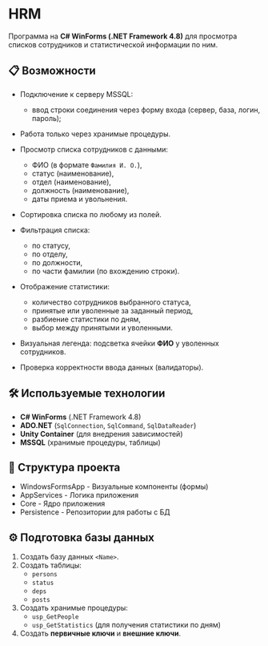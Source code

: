 ﻿# HRM

Программа на **C# WinForms (.NET Framework 4.8)** для просмотра списков сотрудников и статистической информации по ним.

## 📋 Возможности

- Подключение к серверу MSSQL:
	- ввод строки соединения через форму входа (сервер, база, логин, пароль);

- Работа только через хранимые процедуры.

- Просмотр списка сотрудников с данными:
	- ФИО (в формате `Фамилия И. О.`),
	- статус (наименование),
	- отдел (наименование),
	- должность (наименование),
	- даты приема и увольнения.

- Сортировка списка по любому из полей.

- Фильтрация списка:
	- по статусу,
	- по отделу,
	- по должности,
	- по части фамилии (по вхождению строки).

- Отображение статистики:
	- количество сотрудников выбранного статуса,
	- принятые или уволенные за заданный период,
	- разбиение статистики по дням,
	- выбор между принятыми и уволенными.

- Визуальная легенда: подсветка ячейки **ФИО** у уволенных сотрудников.

- Проверка корректности ввода данных (валидаторы).

## 🛠️ Используемые технологии

- **C# WinForms** (.NET Framework 4.8)  
- **ADO.NET** (`SqlConnection`, `SqlCommand`, `SqlDataReader`)  
- **Unity Container** (для внедрения зависимостей)
- **MSSQL** (хранимые процедуры, таблицы)  

## 📂 Структура проекта

- WindowsFormsApp - Визуальные компоненты (формы)
- AppServices - Логика приложения
- Core - Ядро приложения
- Persistence - Репозитории для работы с БД

## ⚙️ Подготовка базы данных

1. Создать базу данных `<Name>`.
2. Создать таблицы:
   - `persons`
   - `status`
   - `deps`
   - `posts`
3. Создать хранимые процедуры:
   - `usp_GetPeople`
   - `usp_GetStatistics` (для получения статистики по дням)
4. Создать **первичные ключи** и **внешние ключи**.